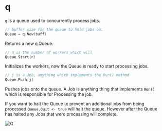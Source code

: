 q
==========

`q` is a queue used to concurrently process jobs.
```Go
// buffer size for the queue to hold jobs on. 
Queue = q.New(buff)
```
Returns a new q.Queue.

```Go
// n is the number of workers which will
Queue.Start(n)
```
Initializes the workers, now the Queue is ready to start processing jobs.


```Go
// j is a Job, anything which implements the Run() method
Queue.Push(j)
```

Pushes jobs onto the queue.  A Job is anything thing that implements `Run()` which is responsible 
for Processing the job.


If you want to halt the Queue to prevent an additional jobs from being processed
`Queue.Quit <- true` will halt the queue.  However after the Queue has halted any Jobs that were processing will complete. 


![Q](http://upload.wikimedia.org/wikipedia/commons/thumb/6/65/Desmond_Llewelyn_01.jpg/250px-Desmond_Llewelyn_01.jpg)
